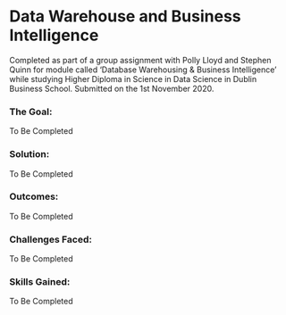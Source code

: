 # Data Warehouse and Business Intelligence
Completed as part of a group assignment with Polly Lloyd and Stephen Quinn for module called ‘Database Warehousing & Business Intelligence’ while studying Higher Diploma in Science in Data Science in Dublin Business School. Submitted on the 1st November 2020.

### The Goal:
To Be Completed

### Solution:
To Be Completed

### Outcomes:
To Be Completed

### Challenges Faced:
To Be Completed

### Skills Gained:
To Be Completed

